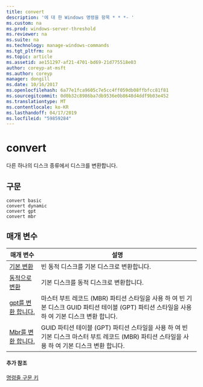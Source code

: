 ```yaml
---
title: convert
description: '에 대 한 Windows 명령을 항목 * * *- '
ms.custom: na
ms.prod: windows-server-threshold
ms.reviewer: na
ms.suite: na
ms.technology: manage-windows-commands
ms.tgt_pltfrm: na
ms.topic: article
ms.assetid: ae151297-af21-4701-bd69-21d775518e03
author: coreyp-at-msft
ms.author: coreyp
manager: dongill
ms.date: 10/16/2017
ms.openlocfilehash: 6a77e1fca9605c7e5cc4ff059db08ffbfcc81f81
ms.sourcegitcommit: 0d0b32c8986ba7db9536e0b8648d4ddf9b03e452
ms.translationtype: MT
ms.contentlocale: ko-KR
ms.lasthandoff: 04/17/2019
ms.locfileid: "59859284"
---
```

# <a name="convert"></a>convert



다른 하나의 디스크 종류에서 디스크를 변환합니다.

## <a name="syntax"></a>구문

```
convert basic
convert dynamic
convert gpt
convert mbr
```

## <a name="parameters"></a>매개 변수

|매개 변수|설명|
|---------|-----------|
|[기본 변환](convert-basic.md)|빈 동적 디스크를 기본 디스크로 변환합니다.|
|[동적으로 변환](convert-dynamic.md)|기본 디스크를 동적 디스크로 변환합니다.|
|[gpt를 변환 합니다.](convert-gpt.md)|마스터 부트 레코드 (MBR) 파티션 스타일을 사용 하 여 빈 기본 디스크 GUID 파티션 테이블 (GPT) 파티션 스타일을 사용 하 여 기본 디스크 변환 합니다.|
|[Mbr를 변환 합니다.](convert-mbr.md)|GUID 파티션 테이블 (GPT) 파티션 스타일을 사용 하 여 빈 기본 디스크 마스터 부트 레코드 (MBR) 파티션 스타일을 사용 하 여 기본 디스크 변환 합니다.|

#### <a name="additional-references"></a>추가 참조

[명령줄 구문 키](command-line-syntax-key.md)


